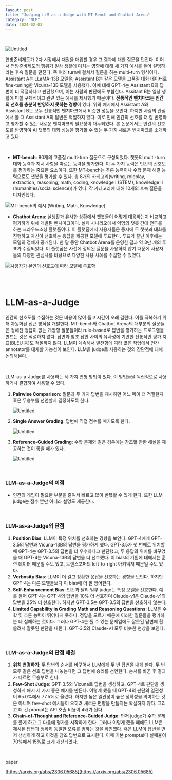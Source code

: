 ```yaml
---
layout: post
title: "Judging LLM-as-a-Judge with MT-Bench and Chatbot Arena"
category: "NLP"
date: 2024-02-03
--- 
```


<br>


![Untitled](/assets/Judging%20LLM-as-a-Judge%20with%20MT-Bench%20and%20Chatbot%20A%20835d9a0ddfcc46658e6dd366a02c94c2/Untitled.png)

연방준비제도가 2차 시장에서 채권을 매입할 경우 그 결과에 대한 질문을 던진다. 이어서 연방준비제도의 행위가 일상 생활에 미치는 영향에 대해 세 가지 예시를 들어 설명하라는 후속 질문을 던진다. 즉 여러 turn에 걸쳐서 질문을 하는 multi-turn 형식이다. Assistant A는 LLaMA-13B 모델을, Assistant B는 같은 모델을 고품질 대화 데이터로 fine-tuning한 Vicuna-13B 모델을 사용했다. 이에 대해 GPT-4는 Assistant B의 답변이 더 적절하다고 판단했으며, 이는 사람의 판단에도 부합한다. Assitant B는 일상 생활에 미칠 구체적이고 관련 있는 예시를 제시했기 때문이다. **전통적인 벤치마크는 인간의 선호를 충분히 반영하지 못하는 경향**이 있다. 위의 예시에서 Assistant A와 Assistant B는 모두 전통적인 벤치마크에서 비슷한 성능을 보인다. 하지만 사람의 관점에서 볼 때 Assistant A의 답변은 적절하지 않다. 이로 인해 인간의 선호를 더 잘 반영하고 평가할 수 있는 새로운 벤치마크의 필요성이 대두되었다. 본 논문에서는 인간의 선호도를 반영하여 AI 챗봇의 대화 성능을 평가할 수 있는 두 가지 새로운 벤치마크를 소개하고 있다.


<br>

- **MT-bench**: 80개의 고품질 multi-turn 질문으로 구성되었다. 챗봇의 multi-turn 대화 능력과 지시 사항을 따르는 능력을 평가한다. 이 두 가지 능력은 인간의 선호도를 평가하는 중요한 요소이다. 또한 MT-bench는 추론 능력이나 수학 문제 해결 능력으로도 챗봇을 평가할 수 있다. 총 8개의 카테고리(writing, roleplay, extraction, reasoning, math, coding, knowledge I (STEM), knowledge II (humanities/social science))가 있다. 각 카테고리에 대해 10개의 후속 질문을 디자인했다.
    
![MT-bench의 예시 (Writing, Math, Knowledge)](/assets/Judging%20LLM-as-a-Judge%20with%20MT-Bench%20and%20Chatbot%20A%20835d9a0ddfcc46658e6dd366a02c94c2/Untitled%201.png)
    
    
- **Chatbot Arena**: 실생활과 유사한 상황에서 챗봇들이 어떻게 대응하는지 비교하고 평가하기 위해 개발된 벤치마크이다. 실제 시나리오에서 익명의 챗봇 간에 전투를 하는 크라우드소싱 플랫폼이다. 이 플랫폼에서 사용자들은 동시에 두 챗봇과 대화를 진행하고 자신이 선호하는 응답을 제공한 모델에 투표한다. 투표가 끝난 이후에는 모델의 정체가 공개된다. 한 달 동안 Chatbot Arena를 운영한 결과 약 3만 개의 투표가 수집되었다. 이 플랫폼은 사전에 정의된 질문을 사용하지 않기 때문에 사용자들의 다양한 관심사를 바탕으로 다양한 사용 사례를 수집할 수 있었다.

![사용자가 본인의 선호도에 따라 모델에 투표함](/assets/Judging%20LLM-as-a-Judge%20with%20MT-Bench%20and%20Chatbot%20A%20835d9a0ddfcc46658e6dd366a02c94c2/Untitled%202.png)



<br>
<br>


# LLM-as-a-Judge

인간의 선호도를 수집하는 것은 비용이 많이 들고 시간이 오래 걸린다. 이를 극복하기 위해 자동화된 접근 방식을 개발한다. MT-bench와 Chatbot Arena의 대부분의 질문들은 정해진 정답이 없는 개방형 질문들이라 rule-based로 답변을 평가하는 프로그램을 만드는 것은 적절하지 않다. 답변과 참조 답안 사이의 유사성에 기반한 전통적인 평가 지표(BLEU 등)도 적절하지 않다. LLM이 계속해서 발전함에 따라 많은 작업에서 인간 annotator를 대체할 가능성이 보인다. LLM을 judge로 사용하는 것의 장단점에 대해 논의해본다.


<br>

LLM-as-a-Judge를 사용하는 세 가지 변형 방법이 있다. 이 방법들을 독립적으로 사용하거나 결합하여 사용할 수 있다.

1. **Pairwise Comparison:** 질문과 두 가지 답변을 제시하면 어느 쪽이 더 적절한지 혹은 무승부를 선언할지 결정하도록 한다.
    
    ![Untitled](/assets/Judging%20LLM-as-a-Judge%20with%20MT-Bench%20and%20Chatbot%20A%20835d9a0ddfcc46658e6dd366a02c94c2/Untitled%203.png)
    
2. **Single Answer Grading**: 답변에 직접 점수를 매기도록 한다.
    
    ![Untitled](/assets/Judging%20LLM-as-a-Judge%20with%20MT-Bench%20and%20Chatbot%20A%20835d9a0ddfcc46658e6dd366a02c94c2/Untitled%204.png)
    
3. **Reference-Guided Grading**: 수학 문제와 같은 경우에는 참조할 만한 해설을 제공하는 것이 좋을 때가 있다. 
    
    ![Untitled](/assets/Judging%20LLM-as-a-Judge%20with%20MT-Bench%20and%20Chatbot%20A%20835d9a0ddfcc46658e6dd366a02c94c2/Untitled%205.png)
    


<br>

### **LLM-as-a-Judge의 이점**
- 인간의 개입이 필요한 부분을 줄여서 빠르고 많이 반복할 수 있게 한다. 또한 LLM judge는 점수 뿐만 아니라 설명도 제공한다.


<br>


### **LLM-as-a-Judge의 단점**

1. **Position Bias**: LLM이 특정 위치를 선호하는 경향을 보인다. GPT-4에게 GPT-3.5의 답변과 Vicuna-13B의 답변을 평가하게 했다. GPT-3.5가 첫 번째로 위치할 때 GPT-4는 GPT-3.5의 답변을 더 우수하다고 판단했고, 두 응답의 위치를 바꾸었을 때 GPT-4는 Vicuna-13B의 답변을 더 선호했다. 이 bias의 기원에 대해서는 훈련 데이터 때문일 수도 있고, 트랜스포머의 left-to-right 아키텍처 때문일 수도 있다.
2. **Verbosity Bias**: LLM이 더 길고 장황한 응답을 선호하는 경향을 보인다. 하지만 GPT-4는 다른 모델들보다 이 bias에 더 잘 방어한다.
3. **Self-Enhancement Bias**: 인간과 달리 일부 judge는 특정 모델을 선호한다. 예를 들어 GPT-4는 GPT-4의 답변을 10% 더 선호하며 Claude-v1은 Claude-v1의 답변을 25% 더 선호한다. 하지만 GPT-3.5는 GPT-3.5의 답변을 선호하지 않는다.
4. **Limited Capability in Grading Math and Reasoning Questions**: LLM은 수학 및 추론 능력이 뛰어나지 못하다. 정답을 모르기 때문에 이러한 질문들을 평가하는 데 실패하는 것이다. 그러나 GPT-4는 풀 수 있는 문제임에도 잘못된 답변에 휩쓸려서 잘못된 판단을 내린다. GPT-3.5와 Claude-v1 모두 비슷한 현상을 보인다.


<br>

### **LLM-as-a-Judge의 단점 해결**

1. **위치 변경하기**: 두 답변의 순서를 바꾸어서 LLM에게 두 번 답변을 내게 한다. 두 번 모두 같은 선호 답변을 내놓는다면 그 답변에 승리를 선언한다. 순서를 바꾼 후 결과가 다르면 무승부로 한다.
2. **Few-Shot Judge**: GPT-3.5와 Vicuna로 답변을 생성하고, GPT-4로 판단을 생성하게 해서 세 가지 좋은 예시를 만든다. 이렇게 했을 때 GPT-4의 판단의 일관성이 65.0%에서 77.5%로 올랐다. 하지만 높은 일관성이 높은 정확성을 의미하는 것은 아니며 few-shot 예시들이 오히려 새로운 편향을 만들지는 확실하지 않다. 그리고 더 긴 prompt는 API 호출 비용이 4배가 된다.
3. **Chain-of-Thought and Reference-Guided Judge**: 먼저 judge가 수학 문제를 풀게 하고 그 다음에 평가를 시작하게 한다. 그러나 이렇게 했을 때에도 LLM은 제시된 답변과 정확히 동일한 오류를 범하는 것을 확인했다. 혹은 LLM이 답변을 먼저 생성하게 하고 이것을 참조 답변으로 표시한다. 이때 기본 prompt보다 실패율이 70%에서 15%로 크게 개선되었다.


<br>

paper

[https://arxiv.org/abs/2306.05685](https://arxiv.org/abs/2306.05685)